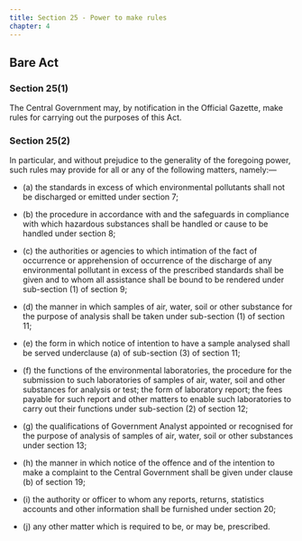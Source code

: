 ```yaml
---
title: Section 25 - Power to make rules
chapter: 4
---
```


## Bare Act 

### Section 25(1) 

The Central Government may, by notification in the Official Gazette, make rules for carrying out the purposes of this Act.

### Section 25(2) 

In particular, and without prejudice to the generality of the foregoing power, such rules may provide for all or any of the following matters, namely:—

- (a) the standards in excess of which environmental pollutants shall not be discharged or emitted under section 7;

- (b) the procedure in accordance with and the safeguards in compliance with which hazardous substances shall be handled or cause to be handled under section 8;

- (c) the authorities or agencies to which intimation of the fact of occurrence or apprehension of occurrence of the discharge of any environmental pollutant in excess of the prescribed standards shall be given and to whom all assistance shall be bound to be rendered under sub-section (1) of section 9;

- (d) the manner in which samples of air, water, soil or other substance for the purpose of analysis shall be taken under sub-section (1) of section 11; 

- (e) the form in which notice of intention to have a sample analysed shall be served underclause (a) of sub-section (3) of section 11;

- (f) the functions of the environmental laboratories, the procedure for the submission to such laboratories of samples of air, water, soil and other substances for analysis or test; the form of laboratory report; the fees payable for such report and other matters to enable such laboratories to carry out their functions under sub-section (2) of section 12;

- (g) the qualifications of Government Analyst appointed or recognised for the purpose of analysis of samples of air, water, soil or other substances under section 13;

- (h) the manner in which notice of the offence and of the intention to make a complaint to the Central Government shall be given under clause (b) of section 19;

- (i) the authority or officer to whom any reports, returns, statistics accounts and other information shall be furnished under section 20;

- (j) any other matter which is required to be, or may be, prescribed.

